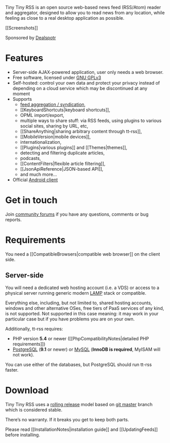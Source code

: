 Tiny Tiny RSS is an open source web-based news feed (RSS/Atom) reader
and aggregator, designed to allow you to read news from any location,
while feeling as close to a real desktop application as possible.

[[Screenshots]]

Sponsored by [Dealspotr](http://dealspotr.com/)

Features
========

-   Server-side AJAX-powered application, user only needs a web browser.
-   Free software, licensed under [GNU
    GPLv3](http://www.gnu.org/copyleft/gpl.html)
-   Self-hosted: control your own data and protect your privacy instead
    of depending on a cloud service which may be discontinued at any
    moment
-   Supports
    -   [feed aggregation / syndication](GeneratedFeeds),
    -   [[KeyboardShortcuts|keyboard shortcuts]],
    -   OPML import/export,
    -   multiple ways to share stuff: via RSS feeds, using plugins to
        various social sites, sharing by URL, etc,
    -   [[ShareAnything|sharing arbitrary content through tt-rss]],
    -   [[MobileVersion|mobile devices]],
    -   internationalization,
    -   [[Plugins|various plugins]] and [[Themes|themes]],
    -   detecting and filtering duplicate articles,
    -   podcasts,
    -   [[ContentFilters|flexible article filtering]],
    -   [[JsonApiReference|JSON-based API]],
    -   and much more…
-   Official [Android
    client](http://tt-rss.org/redmine/projects/tt-rss-android/wiki)

Get in touch
============

Join [community forums](http://tt-rss.org/forum) if you have any
questions, comments or bug reports.

Requirements
============

You need a [[CompatibleBrowsers|compatible web browser]] on the client
side.

Server-side
-----------

You will need a dedicated web hosting account (i.e. a VDS) or access to
a physical server running generic modern
[LAMP](http://en.wikipedia.org/wiki/LAMP_(software_bundle)) stack or
compatible.

Everything else, including, but not limited to, shared hosting accounts,
windows and other alternative OSes, free tiers of PaaS services of any
kind, is not supported. Not supported in this case meaning: it may work
in your particular case but if you have problems you are on your own.

Additionally, tt-rss requires:

-   PHP version **5.4** or newer ([[PhpCompatibilityNotes|detailed PHP
    requirements]])
-   [PostgreSQL](http://www.postgresql.org) (**9.1** or newer) or
    [MySQL](http://www.mysql.com) (**InnoDB is required**, MyISAM will
    not work).

You can use either of the databases, but PostgreSQL should run tt-rss
faster.

Download
========

Tiny Tiny RSS uses a [rolling
release](http://tt-rss.org/forum/viewtopic.php?f=10&t=3262) model based
on [git master](/git) branch which is considered stable.

There’s no warranty. If it breaks you get to keep both parts.

Please read [[InstallationNotes|installation guide]] and
[[UpdatingFeeds]] before installing.
